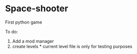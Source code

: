 # Space-shooter
First python game

To do:
1) Add a mod manager
2) create levels * current level file is only for testing purposes
